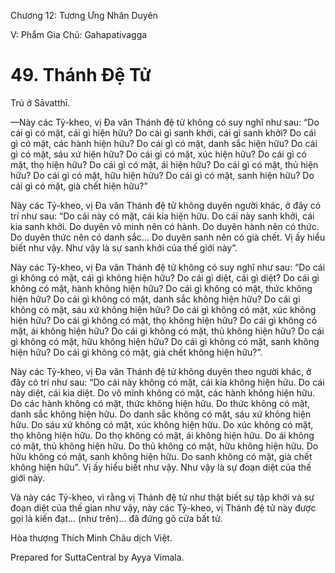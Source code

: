  

Chương 12: Tương Ưng Nhân Duyên

V: Phẩm Gia Chủ: Gahapativagga

# 49\. Thánh Ðệ Tử

Trú ở Sāvatthī.

—Này các Tỷ-kheo, vị Ða văn Thánh đệ tử không có suy nghĩ như sau: “Do cái gì có mặt, cái gì hiện hữu? Do cái gì sanh khởi, cái gì sanh khởi? Do cái gì có mặt, các hành hiện hữu? Do cái gì có mặt, danh sắc hiện hữu? Do cái gì có mặt, sáu xứ hiện hữu? Do cái gì có mặt, xúc hiện hữu? Do cái gì có mặt, thọ hiện hữu? Do cái gì có mặt, ái hiện hữu? Do cái gì có mặt, thủ hiện hữu? Do cái gì có mặt, hữu hiện hữu? Do cái gì có mặt, sanh hiện hữu? Do cái gì có mặt, già chết hiện hữu?”

Này các Tỷ-kheo, vị Ða văn Thánh đệ tử không duyên người khác, ở đây có trí như sau: “Do cái này có mặt, cái kia hiện hữu. Do cái này sanh khởi, cái kia sanh khởi. Do duyên vô minh nên có hành. Do duyên hành nên có thức. Do duyên thức nên có danh sắc… Do duyên sanh nên có già chết. Vị ấy hiểu biết như vậy. Như vậy là sự sanh khởi của thế giới này”.

Này các Tỷ-kheo, vị Ða văn Thánh đệ tử không có suy nghĩ như sau: “Do cái gì không có mặt, cái gì không hiện hữu? Do cái gì diệt, cái gì diệt? Do cái gì không có mặt, hành không hiện hữu? Do cái gì không có mặt, thức không hiện hữu? Do cái gì không có mặt, danh sắc không hiện hữu? Do cái gì không có mặt, sáu xứ không hiện hữu? Do cái gì không có mặt, xúc không hiện hữu? Do cái gì không có mặt, thọ không hiện hữu? Do cái gì không có mặt, ái không hiện hữu? Do cái gì không có mặt, thủ không hiện hữu? Do cái gì không có mặt, hữu không hiện hữu? Do cái gì không có mặt, sanh không hiện hữu? Do cái gì không có mặt, già chết không hiện hữu?”.

Này các Tỷ-kheo, vị Ða văn Thánh đệ tử không duyên theo người khác, ở đây có trí như sau: “Do cái này không có mặt, cái kia không hiện hữu. Do cái này diệt, cái kia diệt. Do vô minh không có mặt, các hành không hiện hữu. Do các hành không có mặt, thức không hiện hữu. Do thức không có mặt, danh sắc không hiện hữu. Do danh sắc không có mặt, sáu xứ không hiện hữu. Do sáu xứ không có mặt, xúc không hiện hữu. Do xúc không có mặt, thọ không hiện hữu. Do thọ không có mặt, ái không hiện hữu. Do ái không có mặt, thủ không hiện hữu. Do thủ không có mặt, hữu không hiện hữu. Do hữu không có mặt, sanh không hiện hữu. Do sanh không có mặt, già chết không hiện hữu”. Vị ấy hiểu biết như vậy. Như vậy là sự đoạn diệt của thế giới này.

Và này các Tỷ-kheo, vì rằng vị Thánh đệ tử như thật biết sự tập khởi và sự đoạn diệt của thế gian như vậy, này các Tỷ-kheo, vị Thánh đệ tử này được gọi là kiến đạt… (như trên)… đã đứng gõ cửa bất tử.

Hòa thượng Thích Minh Châu dịch Việt.

Prepared for SuttaCentral by Ayya Vimala.